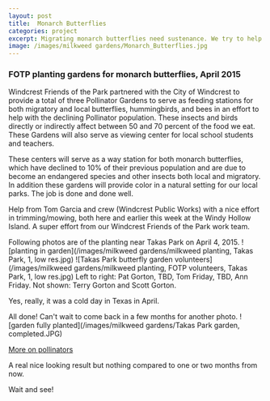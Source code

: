 ```yaml
---
layout: post
title:  Monarch Butterflies
categories: project
excerpt: Migrating monarch butterflies need sustenance. We try to help by planting milkweed gardens.
image: /images/milkweed gardens/Monarch_Butterflies.jpg
---
```


### FOTP planting gardens for monarch butterflies, April 2015

   Windcrest Friends of the Park partnered with the City of Windcrest to provide a total of three Pollinator Gardens to serve as feeding stations for both migratory and local butterflies, hummingbirds, and bees in an effort to help with the declining Pollinator population. These insects and birds directly or indirectly affect between 50 and 70 percent of the food we eat. These Gardens will also serve as viewing center for local school students and teachers.

   These centers will serve as a way station for both monarch butterflies, which have declined to 10% of their previous population and are due to become an endangered species and other insects both local and migratory. In addition these gardens will provide color in a natural setting for our local parks. The job is done and done well.  

   Help from Tom Garcia and crew (Windcrest Public Works) with a nice effort in trimming/mowing, both here and earlier this week at the Windy Hollow Island. A super effort from our Windcrest Friends of the Park work team.

Following photos are of the planting near Takas Park on April 4, 2015.
![planting in garden](/images/milkweed gardens/milkweed planting, Takas Park, 1, low res.jpg)
![Takas Park butterfly garden volunteers](/images/milkweed gardens/milkweed planting, FOTP volunteers, Takas Park, 1, low res.jpg)
Left to right: Pat Gorton, TBD, Tom Friday, TBD, Ann Friday. 
Not shown: Terry Gorton and Scott Gorton.

Yes, really, it was a cold day in Texas in April.

All done! Can't wait to come back in a few months for another photo.
![garden fully planted](/images/milkweed gardens/Takas Park garden, completed.JPG)

[More on pollinators](http://www.fws.gov/pollinators/)

A real nice looking result but nothing compared to one or two months from now.

Wait and see!
